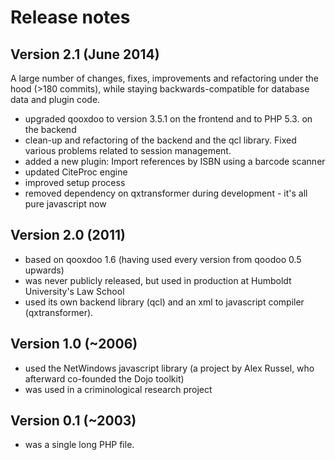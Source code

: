 Release notes
=============

Version 2.1 (June 2014)
-----------------------
A large number of changes, fixes, improvements and refactoring under the hood (>180 commits), 
while staying backwards-compatible for database data and plugin code.
- upgraded qooxdoo to version 3.5.1 on the frontend and to PHP 5.3. on the backend
- clean-up and refactoring of the backend and the qcl library. Fixed various problems related to session management.
- added a new plugin: Import references by ISBN using a barcode scanner
- updated CiteProc engine
- improved setup process
- removed dependency on qxtransformer during development - it's all pure javascript now

Version 2.0 (2011)
------------------
- based on qooxdoo 1.6 (having used every version from qoodoo 0.5 upwards)
- was never publicly released, but used in production at Humboldt University's Law School
- used its own backend library (qcl) and an xml to javascript compiler (qxtransformer).

Version 1.0 (~2006)
-------------------
- used the NetWindows javascript library (a project by Alex Russel, who afterward co-founded the Dojo toolkit)
- was used in a criminological research project

Version 0.1 (~2003)
-------------------
- was a single long PHP file.